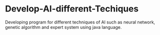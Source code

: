 # Develop-AI-different-Techiques
Developing program for different techniques of AI such as neural network, genetic algorithm and expert system using java language.
